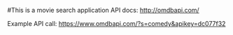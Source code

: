 #This is a movie search application
API  docs:
http://omdbapi.com/

Example API call:
https://www.omdbapi.com/?s=comedy&apikey=dc077f32
